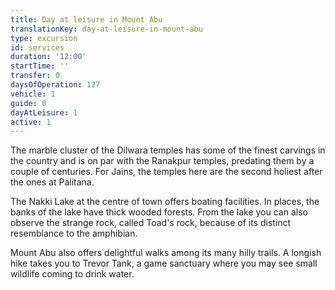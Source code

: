 ```yaml
---
title: Day at leisure in Mount Abu
translationKey: day-at-leisure-in-mount-abu
type: excursion
id: services
duration: '12:00'
startTime: ''
transfer: 0
daysOfOperation: 127
vehicle: 1
guide: 0
dayAtLeisure: 1
active: 1
---
```

The marble cluster of the Dilwara temples has some of the finest carvings in the country and is on par with the Ranakpur temples, predating them by a couple of centuries. For Jains, the temples here are the second holiest after the ones at Palitana.     


The Nakki Lake at the centre of town offers boating facilities. In places, the banks of the lake have thick wooded forests. From the lake you can also observe the strange rock, called Toad's rock, because of its distinct resemblance to the amphibian.    


Mount Abu also offers delightful walks among its many hilly trails. A longish hike takes you to Trevor Tank, a game sanctuary where you may see small wildlife coming to drink water.